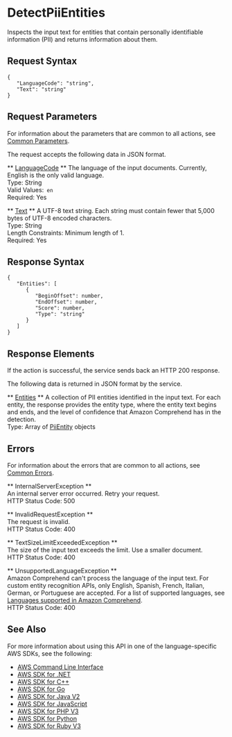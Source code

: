 # DetectPiiEntities<a name="API_DetectPiiEntities"></a>

Inspects the input text for entities that contain personally identifiable information \(PII\) and returns information about them\.

## Request Syntax<a name="API_DetectPiiEntities_RequestSyntax"></a>

```
{
   "LanguageCode": "string",
   "Text": "string"
}
```

## Request Parameters<a name="API_DetectPiiEntities_RequestParameters"></a>

For information about the parameters that are common to all actions, see [Common Parameters](CommonParameters.md)\.

The request accepts the following data in JSON format\.

 ** [LanguageCode](#API_DetectPiiEntities_RequestSyntax) **   <a name="comprehend-DetectPiiEntities-request-LanguageCode"></a>
The language of the input documents\. Currently, English is the only valid language\.  
Type: String  
Valid Values:` en`   
Required: Yes

 ** [Text](#API_DetectPiiEntities_RequestSyntax) **   <a name="comprehend-DetectPiiEntities-request-Text"></a>
A UTF\-8 text string\. Each string must contain fewer that 5,000 bytes of UTF\-8 encoded characters\.  
Type: String  
Length Constraints: Minimum length of 1\.  
Required: Yes

## Response Syntax<a name="API_DetectPiiEntities_ResponseSyntax"></a>

```
{
   "Entities": [ 
      { 
         "BeginOffset": number,
         "EndOffset": number,
         "Score": number,
         "Type": "string"
      }
   ]
}
```

## Response Elements<a name="API_DetectPiiEntities_ResponseElements"></a>

If the action is successful, the service sends back an HTTP 200 response\.

The following data is returned in JSON format by the service\.

 ** [Entities](#API_DetectPiiEntities_ResponseSyntax) **   <a name="comprehend-DetectPiiEntities-response-Entities"></a>
A collection of PII entities identified in the input text\. For each entity, the response provides the entity type, where the entity text begins and ends, and the level of confidence that Amazon Comprehend has in the detection\.  
Type: Array of [PiiEntity](API_PiiEntity.md) objects

## Errors<a name="API_DetectPiiEntities_Errors"></a>

For information about the errors that are common to all actions, see [Common Errors](CommonErrors.md)\.

 ** InternalServerException **   
An internal server error occurred\. Retry your request\.  
HTTP Status Code: 500

 ** InvalidRequestException **   
The request is invalid\.  
HTTP Status Code: 400

 ** TextSizeLimitExceededException **   
The size of the input text exceeds the limit\. Use a smaller document\.  
HTTP Status Code: 400

 ** UnsupportedLanguageException **   
Amazon Comprehend can't process the language of the input text\. For custom entity recognition APIs, only English, Spanish, French, Italian, German, or Portuguese are accepted\. For a list of supported languages, see [Languages supported in Amazon Comprehend](supported-languages.md)\.   
HTTP Status Code: 400

## See Also<a name="API_DetectPiiEntities_SeeAlso"></a>

For more information about using this API in one of the language\-specific AWS SDKs, see the following:
+  [AWS Command Line Interface](https://docs.aws.amazon.com/goto/aws-cli/comprehend-2017-11-27/DetectPiiEntities) 
+  [AWS SDK for \.NET](https://docs.aws.amazon.com/goto/DotNetSDKV3/comprehend-2017-11-27/DetectPiiEntities) 
+  [AWS SDK for C\+\+](https://docs.aws.amazon.com/goto/SdkForCpp/comprehend-2017-11-27/DetectPiiEntities) 
+  [AWS SDK for Go](https://docs.aws.amazon.com/goto/SdkForGoV1/comprehend-2017-11-27/DetectPiiEntities) 
+  [AWS SDK for Java V2](https://docs.aws.amazon.com/goto/SdkForJavaV2/comprehend-2017-11-27/DetectPiiEntities) 
+  [AWS SDK for JavaScript](https://docs.aws.amazon.com/goto/AWSJavaScriptSDK/comprehend-2017-11-27/DetectPiiEntities) 
+  [AWS SDK for PHP V3](https://docs.aws.amazon.com/goto/SdkForPHPV3/comprehend-2017-11-27/DetectPiiEntities) 
+  [AWS SDK for Python](https://docs.aws.amazon.com/goto/boto3/comprehend-2017-11-27/DetectPiiEntities) 
+  [AWS SDK for Ruby V3](https://docs.aws.amazon.com/goto/SdkForRubyV3/comprehend-2017-11-27/DetectPiiEntities) 
